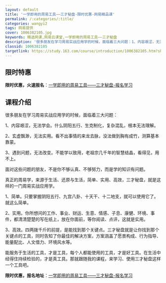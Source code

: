 ```yaml
---
layout: default
title: '一学即用的周易工具——三才秘盘-限时优惠-网易精品课'
permalink: /:categories/:title/
categories: wangyi2
tags: 网易提供
cover: 1006382105.jpg
keywords: 精选网课,网易云课堂,一学即用的周易工具——三才秘盘
description: '很多朋友在学习周易实战应用学的时候，面临着三大问题：1、内容艰涩，无法学会。什么阴阳五行、生克制化，复杂混乱，根本无法理'
classid: 1006382105
targetlink: https://study.163.com/course/introduction/1006382105.htm?share=1&shareId=1025206652&utm_campaign=share&utm_medium=iphoneShare&utm_source=&utm_u=1025206652
---
```


## 限时特惠

**限时优惠，火速报名**：[一学即用的周易工具——三才秘盘-报名学习](https://study.163.com/course/introduction/1006382105.htm?share=1&shareId=1025206652&utm_campaign=share&utm_medium=iphoneShare&utm_source=&utm_u=1025206652)

## 课程介绍

很多朋友在学习周易实战应用学的时候，面临着三大问题：

1、内容艰涩，无法学会。什么阴阳五行、生克制化，复杂混乱，根本无法理解。

2、玄虚飘渺，无法实用。看不出事情的来龙去脉，没法做到胸有成竹，测算基本靠蒙。

3、遇到问题，无法改变。不能学以致用，老祖宗几千年的智慧结晶，看得见，用不上。

面对这些问题的朋友，不是你不够认真、不够努力，而是学的知识有问题。

真正的周易学，来源于生活、还原与生活，简单、实用、高效，三才秘盘，就是这样的一门周易实战应用学。

1、简单。只要掌握阴阳五行、九宫八卦、十天干、十二地支，就可以使用它了。就这么简单。

2、实用。你所想问的工作、事业、财运、生意、情感、子息、康健、环境、事件，都清清楚楚的写在纸上，放在你面前，等你阅读、点评，这就是实用。

3、高效。四两拨千斤的前提，是能找到那个关键点。三才秘盘就是让你找到那个关键点的工具，同时告知了你最佳的解决方案，方案涵盖了愿景构成、行为指导、能量配比、人文借力、环境风水等。

能服务于生活的工具，才是工具，每个人都能使用的工具，才是好工具。在生活中经得住持续检验的，才是真工具。那就跟随我的课程，来学习、使用三才秘盘这样一个工具吧。

**限时优惠，报名地址**：[一学即用的周易工具——三才秘盘-报名学习](https://study.163.com/course/introduction/1006382105.htm?share=1&shareId=1025206652&utm_campaign=share&utm_medium=iphoneShare&utm_source=&utm_u=1025206652)

